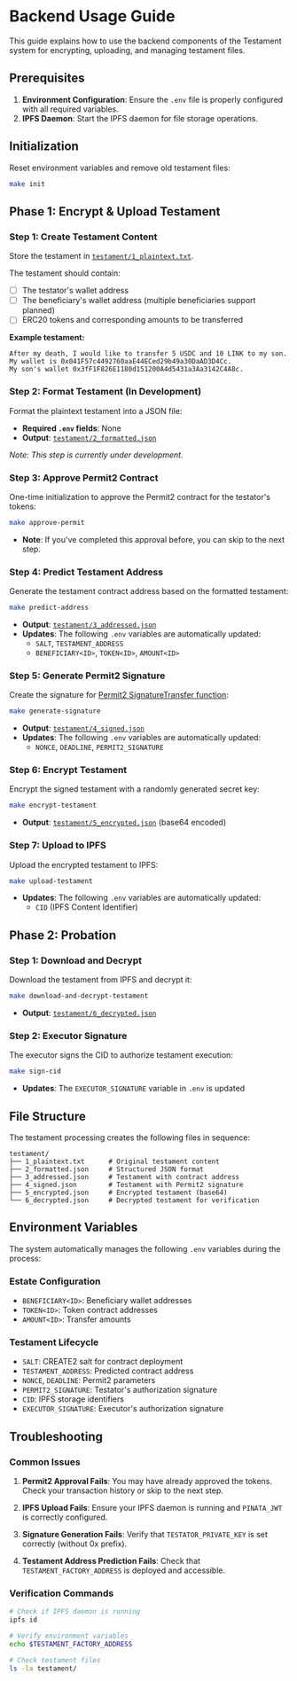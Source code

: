 # Backend Usage Guide

This guide explains how to use the backend components of the Testament system for encrypting, uploading, and managing testament files.

## Prerequisites

1. **Environment Configuration**: Ensure the `.env` file is properly configured with all required variables.
2. **IPFS Daemon**: Start the IPFS daemon for file storage operations.

## Initialization

Reset environment variables and remove old testament files:

```sh
make init
```

## Phase 1: Encrypt & Upload Testament

### Step 1: Create Testament Content

Store the testament in [`testament/1_plaintext.txt`](testament/1_plaintext.txt).

The testament should contain:

- [ ] The testator's wallet address
- [ ] The beneficiary's wallet address (multiple beneficiaries support planned)
- [ ] ERC20 tokens and corresponding amounts to be transferred

**Example testament:**

```
After my death, I would like to transfer 5 USDC and 10 LINK to my son.
My wallet is 0x041F57c4492760aaE44ECed29b49a30DaAD3D4Cc.
My son's wallet 0x3fF1F826E1180d151200A4d5431a3Aa3142C4A8c.
```

### Step 2: Format Testament (In Development)

Format the plaintext testament into a JSON file:

- **Required `.env` fields**: None
- **Output**: [`testament/2_formatted.json`](testament/2_formatted.json)

_Note: This step is currently under development._

### Step 3: Approve Permit2 Contract

One-time initialization to approve the Permit2 contract for the testator's tokens:

```sh
make approve-permit
```

- **Note**: If you've completed this approval before, you can skip to the next step.

### Step 4: Predict Testament Address

Generate the testament contract address based on the formatted testament:

```sh
make predict-address
```

- **Output**: [`testament/3_addressed.json`](testament/3_addressed.json)
- **Updates**: The following `.env` variables are automatically updated:
  - `SALT`, `TESTAMENT_ADDRESS`
  - `BENEFICIARY<ID>`, `TOKEN<ID>`, `AMOUNT<ID>`

### Step 5: Generate Permit2 Signature

Create the signature for [Permit2 SignatureTransfer function](https://docs.uniswap.org/contracts/permit2/reference/signature-transfer):

```sh
make generate-signature
```

- **Output**: [`testament/4_signed.json`](testament/4_signed.json)
- **Updates**: The following `.env` variables are automatically updated:
  - `NONCE`, `DEADLINE`, `PERMIT2_SIGNATURE`

### Step 6: Encrypt Testament

Encrypt the signed testament with a randomly generated secret key:

```sh
make encrypt-testament
```

- **Output**: [`testament/5_encrypted.json`](testament/5_encrypted.json) (base64 encoded)

### Step 7: Upload to IPFS

Upload the encrypted testament to IPFS:

```sh
make upload-testament
```

- **Updates**: The following `.env` variables are automatically updated:
  - `CID` (IPFS Content Identifier)

## Phase 2: Probation

### Step 1: Download and Decrypt

Download the testament from IPFS and decrypt it:

```sh
make download-and-decrypt-testament
```

- **Output**: [`testament/6_decrypted.json`](testament/6_decrypted.json)

### Step 2: Executor Signature

The executor signs the CID to authorize testament execution:

```sh
make sign-cid
```

- **Updates**: The `EXECUTOR_SIGNATURE` variable in `.env` is updated

## File Structure

The testament processing creates the following files in sequence:

```
testament/
├── 1_plaintext.txt      # Original testament content
├── 2_formatted.json     # Structured JSON format
├── 3_addressed.json     # Testament with contract address
├── 4_signed.json        # Testament with Permit2 signature
├── 5_encrypted.json     # Encrypted testament (base64)
└── 6_decrypted.json     # Decrypted testament for verification
```

## Environment Variables

The system automatically manages the following `.env` variables during the process:

### Estate Configuration

- `BENEFICIARY<ID>`: Beneficiary wallet addresses
- `TOKEN<ID>`: Token contract addresses
- `AMOUNT<ID>`: Transfer amounts

### Testament Lifecycle

- `SALT`: CREATE2 salt for contract deployment
- `TESTAMENT_ADDRESS`: Predicted contract address
- `NONCE`, `DEADLINE`: Permit2 parameters
- `PERMIT2_SIGNATURE`: Testator's authorization signature
- `CID`: IPFS storage identifiers
- `EXECUTOR_SIGNATURE`: Executor's authorization signature

## Troubleshooting

### Common Issues

1. **Permit2 Approval Fails**: You may have already approved the tokens. Check your transaction history or skip to the next step.

2. **IPFS Upload Fails**: Ensure your IPFS daemon is running and `PINATA_JWT` is correctly configured.

3. **Signature Generation Fails**: Verify that `TESTATOR_PRIVATE_KEY` is set correctly (without 0x prefix).

4. **Testament Address Prediction Fails**: Check that `TESTAMENT_FACTORY_ADDRESS` is deployed and accessible.

### Verification Commands

```sh
# Check if IPFS daemon is running
ipfs id

# Verify environment variables
echo $TESTAMENT_FACTORY_ADDRESS

# Check testament files
ls -la testament/
```
